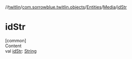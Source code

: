 //[twitlin](../../../index.md)/[com.sorrowblue.twitlin.objects](../../index.md)/[Entities](../index.md)/[Media](index.md)/[idStr](id-str.md)



# idStr  
[common]  
Content  
val [idStr](id-str.md): [String](https://kotlinlang.org/api/latest/jvm/stdlib/kotlin/-string/index.html)  



